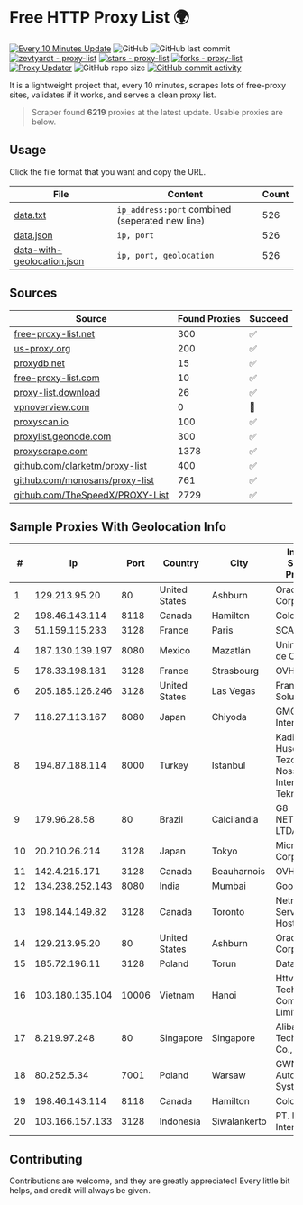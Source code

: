 
# Free HTTP Proxy List 🌍

[![Every 10 Minutes Update](https://github.com/mertguvencli/http-proxy-list/actions/workflows/main.yml/badge.svg?branch=main)](https://github.com/mertguvencli/http-proxy-list/actions/workflows/main.yml)
![GitHub](https://img.shields.io/github/license/mertguvencli/http-proxy-list)
![GitHub last commit](https://img.shields.io/github/last-commit/mertguvencli/http-proxy-list)
[![zevtyardt - proxy-list](https://img.shields.io/static/v1?label=zevtyardt&message=proxy-list&color=blue&logo=github)](https://github.com/zevtyardt/proxy-list "Go to GitHub repo")
[![stars - proxy-list](https://img.shields.io/github/stars/zevtyardt/proxy-list?style=social)](https://github.com/zevtyardt/proxy-list)
[![forks - proxy-list](https://img.shields.io/github/forks/zevtyardt/proxy-list?style=social)](https://github.com/zevtyardt/proxy-list)
[![Proxy Updater](https://github.com/zevtyardt/proxy-list/workflows/Proxy%20Updater/badge.svg)](https://github.com/zevtyardt/proxy-list/actions?query=workflow:"Proxy+Updater")
![GitHub repo size](https://img.shields.io/github/repo-size/zevtyardt/proxy-list)
[![GitHub commit activity](https://img.shields.io/github/commit-activity/m/zevtyardt/proxy-list?logo=commits)](https://github.com/zevtyardt/proxy-list/commits/main)

It is a lightweight project that, every 10 minutes, scrapes lots of free-proxy sites, validates if it works, and serves a clean proxy list.

> Scraper found **6219** proxies at the latest update. Usable proxies are below.

## Usage

Click the file format that you want and copy the URL.

|File|Content|Count|
|----|-------|-----|
|[data.txt](https://raw.githubusercontent.com/mertguvencli/http-proxy-list/main/proxy-list/data.txt)|`ip_address:port` combined (seperated new line)|526|
|[data.json](https://raw.githubusercontent.com/mertguvencli/http-proxy-list/main/proxy-list/data.json)|`ip, port`|526|
|[data-with-geolocation.json](https://raw.githubusercontent.com/mertguvencli/http-proxy-list/main/proxy-list/data-with-geolocation.json)|`ip, port, geolocation`|526|

## Sources

|Source|Found Proxies|Succeed|
|------|-------------|-------|
|[free-proxy-list.net](https://free-proxy-list.net)|300|✅|
|[us-proxy.org](https://www.us-proxy.org)|200|✅|
|[proxydb.net](http://proxydb.net)|15|✅|
|[free-proxy-list.com](https://free-proxy-list.com/?page=&port=&type%5B%5D=http&type%5B%5D=https&up_time=0&search=Search)|10|✅|
|[proxy-list.download](https://www.proxy-list.download/HTTP)|26|✅|
|[vpnoverview.com](https://vpnoverview.com/privacy/anonymous-browsing/free-proxy-servers)|0|🚫|
|[proxyscan.io](https://www.proxyscan.io)|100|✅|
|[proxylist.geonode.com](https://proxylist.geonode.com/api/proxy-list?limit=300&page=1&sort_by=lastChecked&sort_type=desc&protocols=http,https)|300|✅|
|[proxyscrape.com](https://api.proxyscrape.com/v2/?request=displayproxies&protocol=http&timeout=10000&country=all&ssl=all&anonymity=all)|1378|✅|
|[github.com/clarketm/proxy-list](https://raw.githubusercontent.com/clarketm/proxy-list/master/proxy-list-raw.txt)|400|✅|
|[github.com/monosans/proxy-list](https://raw.githubusercontent.com/monosans/proxy-list/main/proxies/http.txt)|761|✅|
|[github.com/TheSpeedX/PROXY-List](https://raw.githubusercontent.com/TheSpeedX/PROXY-List/master/http.txt)|2729|✅|


## Sample Proxies With Geolocation Info

|#|Ip|Port|Country|City|Internet Service Provider|
|-|--|----|-------|----|-------------------------|
|1|129.213.95.20|80|United States|Ashburn|Oracle Corporation|
|2|198.46.143.114|8118|Canada|Hamilton|ColoCrossing|
|3|51.159.115.233|3128|France|Paris|SCALEWAY|
|4|187.130.139.197|8080|Mexico|Mazatlán|Uninet S.A. de C.V.|
|5|178.33.198.181|3128|France|Strasbourg|OVH SAS|
|6|205.185.126.246|3128|United States|Las Vegas|FranTech Solutions|
|7|118.27.113.167|8080|Japan|Chiyoda|GMO Internet, Inc.|
|8|194.87.188.114|8000|Turkey|Istanbul|Kadir Huseyin Tezcan Nosspeed Internet Teknolojileri|
|9|179.96.28.58|80|Brazil|Calcilandia|G8 NETWORKS LTDA|
|10|20.210.26.214|3128|Japan|Tokyo|Microsoft Corporation|
|11|142.4.215.171|3128|Canada|Beauharnois|OVH SAS|
|12|134.238.252.143|8080|India|Mumbai|Google LLC|
|13|198.144.149.82|3128|Canada|Toronto|Netminders Server Hosting|
|14|129.213.95.20|80|United States|Ashburn|Oracle Corporation|
|15|185.72.196.11|3128|Poland|Torun|Data Space|
|16|103.180.135.104|10006|Vietnam|Hanoi|Httvserver Technology Company Limited|
|17|8.219.97.248|80|Singapore|Singapore|Alibaba (US) Technology Co., Ltd.|
|18|80.252.5.34|7001|Poland|Warsaw|GWNET Autonomus System|
|19|198.46.143.114|8118|Canada|Hamilton|ColoCrossing|
|20|103.166.157.133|3128|Indonesia|Siwalankerto|PT. Beon Intermedia|



## Contributing

Contributions are welcome, and they are greatly appreciated! Every
little bit helps, and credit will always be given.

